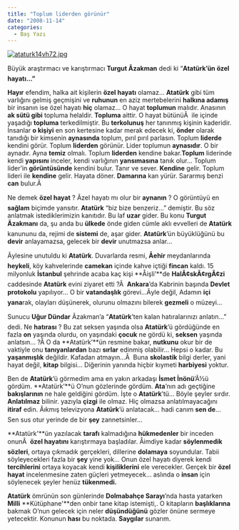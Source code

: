```yaml
---
title: "Toplum liderden görünür"
date: "2008-11-14"
categories: 
  - Baş Yazı
---
```


[![ataturk14vh72.jpg](/uploads/2008/11/ataturk14vh72.jpg)](/uploads/2008/11/ataturk14vh72.jpg "ataturk14vh72.jpg")

Büyük araştırmacı ve karıştırmacı **Turgut Ãzakman** dedi ki “**Atatürk’ün özel hayatı…”**

**Hayır** efendim, halka ait kişilerin **özel hayatı** olamaz… **Atatürk** gibi tüm varlığını gelmiş geçmişini ve **ruhunun** en aziz mertebelerini **halkına adamış** bir insanın ise özel hayatı **hiç** olamaz… O hayat **toplumun** malıdır. Anasının **ak sütü gibi** topluma helaldir. **Topluma** aittir. O hayat bütünüÂ  ile içinde yaşadığı **topluma** terkedilmiştir. Bu **terkolunuş** her tanınmış kişinin kaderidir. İnsanlar **o kişiyi** en son kertesine kadar merak edecek ki, **önder** olarak tanıdığı bir kimsenin **aynasında** toplum, pırıl pırıl parlasın. Toplum **liderde** kendini görür. Toplum **liderden** görünür. Lider toplumun **aynasıdır**. O bir aynadır. Ayna **temiz** olmalı. Toplum **liderden** kendine bakar.**Toplum** liderinde kendi **yapısını** inceler, kendi varlığının **yansımasına** tanık olur… Toplum lider’in **görüntüsünde** kendini bulur. Tanır ve sever. **Kendine** gelir. Toplum lideri ile **kendine** gelir. Hayata döner. **Damarına** kan yürür. Sararmış benzi **can** bulur.Â 

Ne demek **özel hayat** ? Ãzel hayatı mı olur bir **aynanın** ? O görüntüyü en **sağlam** biçimde yansıtır. **Atatürk** “biz bize benzeriz…” demiştir. Bu söz anlatmak istediklerimizin kanıtıdır. Bu laf **uzar** gider. Bu konu **Turgut Ãzakmanı** da, şu anda bu **ülkede** önde giden cümle aklı evvelleri de **Atatürk** kanununu da, rejimi de **sistemi** de, aşar gider. **Atatürk**’ün büyüklüğünü bu **devir** anlayamazsa, gelecek bir **devir** unutmazsa anlar…

Ãylesine unutuldu ki **Atatürk**. Duvarlarda resmi, **Åehir** meydanlarında **heykeli**, köy kahvelerinde **camekan** içinde kahve içtiği **fincan** kaldı. 15 milyonluk **İstanbul** şehrinde acaba kaç kişi **Åişli’**de **HalÃ¢skÃ¢rgÃ¢zi** caddesinde **Atatürk** evini ziyaret etti ?Â  **Ankara**’da Kabrinin başında **Devlet protokolu** yapılıyor… O bir **vatandaşlık** görevi…Ãyle değil, Adamın **içi yana**rak, olayları düşünerek, olurunu olmazını bilerek **gezmeli** o müzeyi…

Sunucu **Uğur Dündar** Ãzakman’a “**Atatürk**’ten kalan hatıralarınızı anlatın…” dedi. Ne **hatırası** ? Bu zat seksen yaşında olsa **Atatürk**’ü gördüğünde en fazla **on** yaşında olurdu, on yaşındaki **çocuk** ne gördü ki, **seksen** yaşında anlatsın… ?Â O da **Atatürk’**ün resmine bakar, **nutkunu** okur bir de vaktiyle onu **tanıyanlardan** bazı **sırlar** edinmiş olabilir… Hepsi o kadar. Bu **yaşanmışlık** değildir. Kafadan atmayın…Â  Buna **skolastik** bilgi derler, yani hayat değil, **kitap** bilgisi… Diğerinin yanında hiçbir kıymeti **harbiyesi** yoktur.

Ben de **Atatürk**’ü görmedim ama en yakın arkadaşı **İsmet İnönü**’Ã½ü gördüm. **Atatürk’**ü O’nun gözlerinde gördüm. **Ata**’nın adı geçtiğine **bakışlarının** ne hale geldiğini gördüm. İşte o **Atatürk**’tü… Böyle şeyler sırdır. **Anlatılmaz** bilinir. yazıyla **çizgi** ile olmaz. Hiç olmazsa anlatılmayacağını **itiraf** edin. Ãıkmış televizyona **Atatürk**’ü anlatacak… hadi canım **sen de**… Sen sus otur yerinde de bir **şey** zannetsinler…

**Atatürk'**ün yazılacak **tarafı** kalmadığına **hükmedenler** bir inceden onunÂ  **özel hayatını** karıştırmaya başladılar. Åimdiye kadar **söylenmedik sözleri**, ortaya çıkmadık gerçekleri, dillerine **dolamaya** soyundular. Tabii söyleyecekleri fazla bir **şey** yine yok… Onun özel hayatı diyerek kendi **tercihlerini** ortaya koyacak kendi **kişiliklerini** ele verecekler. Gerçek bir **özel hayat** incelenmesine zaten güçleri yetmeyecek… aslında o **insan** için söylenecek şeyler henüz **tükenmedi.**

**Atatürk** ömrünün son günlerinde **Dolmabahçe Sarayı**’nda hasta yatarken **Milli** **Kütüphane'**den onbir tane kitap istemişti,. O kitapların **başlıklarına** bakmak O’nun gelecek için neler **düşündüğünü** gözler önüne sermeye yetecektir. Konunun **hası** bu noktada. **Saygılar** sunarım.
